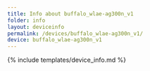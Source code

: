 ```yaml
---
title: Info about buffalo_wlae-ag300n_v1
folder: info
layout: deviceinfo
permalink: /devices/buffalo_wlae-ag300n_v1/
device: buffalo_wlae-ag300n_v1
---
```

{% include templates/device_info.md %}
